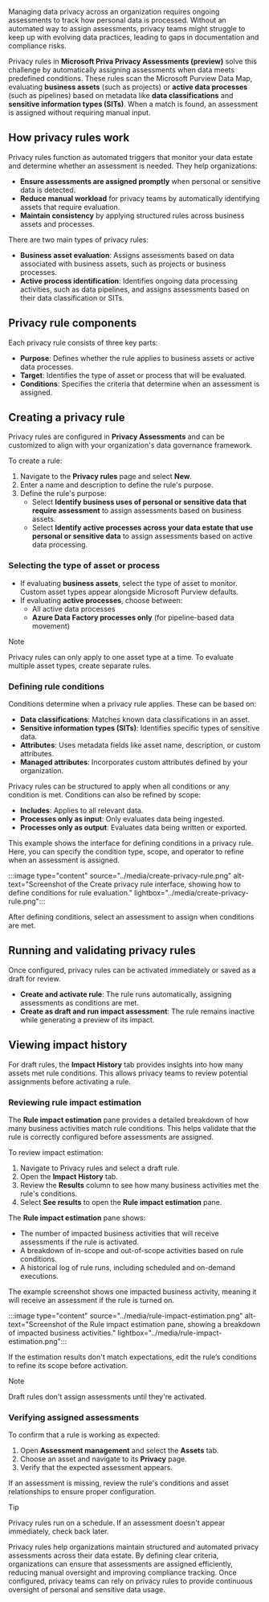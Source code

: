Managing data privacy across an organization requires ongoing assessments to track how personal data is processed. Without an automated way to assign assessments, privacy teams might struggle to keep up with evolving data practices, leading to gaps in documentation and compliance risks.

Privacy rules in **Microsoft Priva Privacy Assessments (preview)** solve this challenge by automatically assigning assessments when data meets predefined conditions. These rules scan the Microsoft Purview Data Map, evaluating **business assets** (such as projects) or **active data processes** (such as pipelines) based on metadata like **data classifications** and **sensitive information types (SITs)**. When a match is found, an assessment is assigned without requiring manual input.

## How privacy rules work

Privacy rules function as automated triggers that monitor your data estate and determine whether an assessment is needed. They help organizations:

- **Ensure assessments are assigned promptly** when personal or sensitive data is detected.
- **Reduce manual workload** for privacy teams by automatically identifying assets that require evaluation.
- **Maintain consistency** by applying structured rules across business assets and processes.

There are two main types of privacy rules:

- **Business asset evaluation**: Assigns assessments based on data associated with business assets, such as projects or business processes.
- **Active process identification**: Identifies ongoing data processing activities, such as data pipelines, and assigns assessments based on their data classification or SITs.

## Privacy rule components

Each privacy rule consists of three key parts:

- **Purpose**: Defines whether the rule applies to business assets or active data processes.
- **Target**: Identifies the type of asset or process that will be evaluated.
- **Conditions**: Specifies the criteria that determine when an assessment is assigned.

## Creating a privacy rule

Privacy rules are configured in **Privacy Assessments** and can be customized to align with your organization's data governance framework.

To create a rule:

1. Navigate to the **Privacy rules** page and select **New**.
1. Enter a name and description to define the rule's purpose.
1. Define the rule's purpose:
   - Select **Identify business uses of personal or sensitive data that require assessment** to assign assessments based on business assets.
   - Select **Identify active processes across your data estate that use personal or sensitive data** to assign assessments based on active data processing.

### Selecting the type of asset or process

- If evaluating **business assets**, select the type of asset to monitor. Custom asset types appear alongside Microsoft Purview defaults.
- If evaluating **active processes**, choose between:
  - All active data processes
  - **Azure Data Factory processes only** (for pipeline-based data movement)

> [!NOTE]
> Privacy rules can only apply to one asset type at a time. To evaluate multiple asset types, create separate rules.

### Defining rule conditions

Conditions determine when a privacy rule applies. These can be based on:

- **Data classifications**: Matches known data classifications in an asset.
- **Sensitive information types (SITs)**: Identifies specific types of sensitive data.
- **Attributes**: Uses metadata fields like asset name, description, or custom attributes.
- **Managed attributes**: Incorporates custom attributes defined by your organization.

Privacy rules can be structured to apply when all conditions or any condition is met. Conditions can also be refined by scope:

- **Includes**: Applies to all relevant data.
- **Processes only as input**: Only evaluates data being ingested.
- **Processes only as output**: Evaluates data being written or exported.

This example shows the interface for defining conditions in a privacy rule. Here, you can specify the condition type, scope, and operator to refine when an assessment is assigned.

:::image type="content" source="../media/create-privacy-rule.png" alt-text="Screenshot of the Create privacy rule interface, showing how to define conditions for rule evaluation." lightbox="../media/create-privacy-rule.png":::

After defining conditions, select an assessment to assign when conditions are met.

## Running and validating privacy rules

Once configured, privacy rules can be activated immediately or saved as a draft for review.

- **Create and activate rule**: The rule runs automatically, assigning assessments as conditions are met.
- **Create as draft and run impact assessment**: The rule remains inactive while generating a preview of its impact.

## Viewing impact history

For draft rules, the **Impact History** tab provides insights into how many assets met rule conditions. This allows privacy teams to review potential assignments before activating a rule.

### Reviewing rule impact estimation

The **Rule impact estimation** pane provides a detailed breakdown of how many business activities match rule conditions. This helps validate that the rule is correctly configured before assessments are assigned.

To review impact estimation:

1. Navigate to Privacy rules and select a draft rule.
1. Open the **Impact History** tab.
1. Review the **Results** column to see how many business activities met the rule's conditions.
1. Select **See results** to open the **Rule impact estimation** pane.

The **Rule impact estimation** pane shows:

- The number of impacted business activities that will receive assessments if the rule is activated.
- A breakdown of in-scope and out-of-scope activities based on rule conditions.
- A historical log of rule runs, including scheduled and on-demand executions.

The example screenshot shows one impacted business activity, meaning it will receive an assessment if the rule is turned on.

:::image type="content" source="../media/rule-impact-estimation.png" alt-text="Screenshot of the Rule impact estimation pane, showing a breakdown of impacted business activities." lightbox="../media/rule-impact-estimation.png":::

If the estimation results don't match expectations, edit the rule’s conditions to refine its scope before activation.

> [!NOTE]
> Draft rules don't assign assessments until they're activated.

### Verifying assigned assessments

To confirm that a rule is working as expected:

1. Open **Assessment management** and select the **Assets** tab.
1. Choose an asset and navigate to its **Privacy** page.
1. Verify that the expected assessment appears.

If an assessment is missing, review the rule's conditions and asset relationships to ensure proper configuration.

> [!TIP]
> Privacy rules run on a schedule. If an assessment doesn't appear immediately, check back later.

Privacy rules help organizations maintain structured and automated privacy assessments across their data estate. By defining clear criteria, organizations can ensure that assessments are assigned efficiently, reducing manual oversight and improving compliance tracking. Once configured, privacy teams can rely on privacy rules to provide continuous oversight of personal and sensitive data usage.
